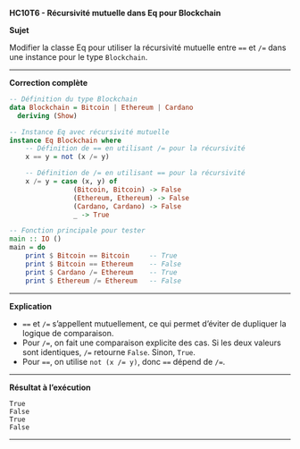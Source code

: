 **HC10T6 - Récursivité mutuelle dans Eq pour Blockchain**

**Sujet**

Modifier la classe Eq pour utiliser la récursivité mutuelle entre `==` et `/=` dans une instance pour le type `Blockchain`.

---

**Correction complète**

```haskell
-- Définition du type Blockchain
data Blockchain = Bitcoin | Ethereum | Cardano
  deriving (Show)

-- Instance Eq avec récursivité mutuelle
instance Eq Blockchain where
    -- Définition de == en utilisant /= pour la récursivité
    x == y = not (x /= y)

    -- Définition de /= en utilisant == pour la récursivité
    x /= y = case (x, y) of
                (Bitcoin, Bitcoin) -> False
                (Ethereum, Ethereum) -> False
                (Cardano, Cardano) -> False
                _ -> True

-- Fonction principale pour tester
main :: IO ()
main = do
    print $ Bitcoin == Bitcoin     -- True
    print $ Bitcoin == Ethereum    -- False
    print $ Cardano /= Ethereum    -- True
    print $ Ethereum /= Ethereum   -- False
```

---

**Explication**

* `==` et `/=` s’appellent mutuellement, ce qui permet d’éviter de dupliquer la logique de comparaison.
* Pour `/=`, on fait une comparaison explicite des cas. Si les deux valeurs sont identiques, `/=` retourne `False`. Sinon, `True`.
* Pour `==`, on utilise `not (x /= y)`, donc `==` dépend de `/=`.

---

**Résultat à l’exécution**

```
True
False
True
False
```

---
